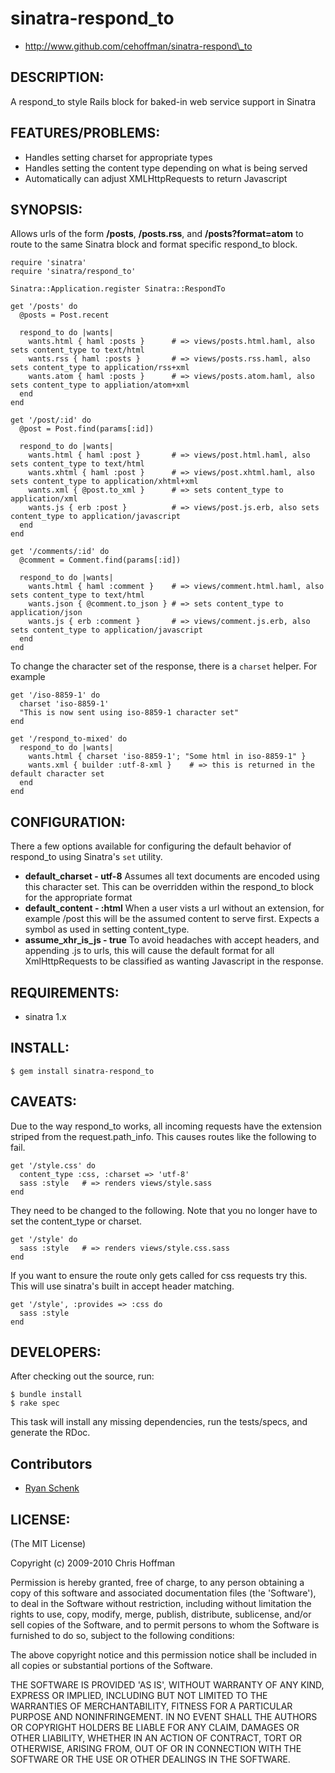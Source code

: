 # sinatra-respond\_to

* http://www.github.com/cehoffman/sinatra-respond\_to

## DESCRIPTION:

A respond\_to style Rails block for baked-in web service support in Sinatra

## FEATURES/PROBLEMS:

* Handles setting charset for appropriate types
* Handles setting the content type depending on what is being served
* Automatically can adjust XMLHttpRequests to return Javascript

## SYNOPSIS:

Allows urls of the form **/posts**, **/posts.rss**, and **/posts?format=atom** to route to the same Sinatra block and format specific respond\_to block.

    require 'sinatra'
    require 'sinatra/respond_to'
    
    Sinatra::Application.register Sinatra::RespondTo

    get '/posts' do
      @posts = Post.recent

      respond_to do |wants|
        wants.html { haml :posts }      # => views/posts.html.haml, also sets content_type to text/html
        wants.rss { haml :posts }       # => views/posts.rss.haml, also sets content_type to application/rss+xml
        wants.atom { haml :posts }      # => views/posts.atom.haml, also sets content_type to appliation/atom+xml
      end
    end

    get '/post/:id' do
      @post = Post.find(params[:id])

      respond_to do |wants|
        wants.html { haml :post }       # => views/post.html.haml, also sets content_type to text/html
        wants.xhtml { haml :post }      # => views/post.xhtml.haml, also sets content_type to application/xhtml+xml
        wants.xml { @post.to_xml }      # => sets content_type to application/xml
        wants.js { erb :post }          # => views/post.js.erb, also sets content_type to application/javascript
      end
    end

    get '/comments/:id' do
      @comment = Comment.find(params[:id])

      respond_to do |wants|
        wants.html { haml :comment }    # => views/comment.html.haml, also sets content_type to text/html
        wants.json { @comment.to_json } # => sets content_type to application/json
        wants.js { erb :comment }       # => views/comment.js.erb, also sets content_type to application/javascript
      end
    end

To change the character set of the response, there is a `charset` helper.  For example

    get '/iso-8859-1' do
      charset 'iso-8859-1'
      "This is now sent using iso-8859-1 character set"
    end

    get '/respond_to-mixed' do
      respond_to do |wants|
        wants.html { charset 'iso-8859-1'; "Some html in iso-8859-1" }
        wants.xml { builder :utf-8-xml }    # => this is returned in the default character set
      end
    end

## CONFIGURATION:

There a few options available for configuring the default behavior of respond\_to using Sinatra's `set` utility.

* **default\_charset - utf-8**
      Assumes all text documents are encoded using this character set.
      This can be overridden within the respond_to block for the appropriate format
* **default\_content - :html**
      When a user vists a url without an extension, for example /post this will be
      the assumed content to serve first.  Expects a symbol as used in setting content_type.
* **assume\_xhr\_is\_js - true**
      To avoid headaches with accept headers, and appending .js to urls, this will
      cause the default format for all XmlHttpRequests to be classified as wanting Javascript
      in the response.

## REQUIREMENTS:

* sinatra 1.x

## INSTALL:

    $ gem install sinatra-respond_to

## CAVEATS:
Due to the way respond\_to works, all incoming requests have the extension striped from the request.path\_info. This causes routes like the following to fail.

    get '/style.css' do
      content_type :css, :charset => 'utf-8'
      sass :style   # => renders views/style.sass
    end

They need to be changed to the following.  Note that you no longer have to set the content\_type or charset.

    get '/style' do
      sass :style   # => renders views/style.css.sass
    end

If you want to ensure the route only gets called for css requests try this.  This will use sinatra's built in accept header matching.

    get '/style', :provides => :css do
      sass :style
    end

## DEVELOPERS:

After checking out the source, run:

    $ bundle install
    $ rake spec

This task will install any missing dependencies, run the tests/specs, and generate the RDoc.

## Contributors

* [Ryan Schenk](http://github.com/rschenk/)

## LICENSE:

(The MIT License)

Copyright (c) 2009-2010 Chris Hoffman

Permission is hereby granted, free of charge, to any person obtaining
a copy of this software and associated documentation files (the
'Software'), to deal in the Software without restriction, including
without limitation the rights to use, copy, modify, merge, publish,
distribute, sublicense, and/or sell copies of the Software, and to
permit persons to whom the Software is furnished to do so, subject to
the following conditions:

The above copyright notice and this permission notice shall be
included in all copies or substantial portions of the Software.

THE SOFTWARE IS PROVIDED 'AS IS', WITHOUT WARRANTY OF ANY KIND,
EXPRESS OR IMPLIED, INCLUDING BUT NOT LIMITED TO THE WARRANTIES OF
MERCHANTABILITY, FITNESS FOR A PARTICULAR PURPOSE AND NONINFRINGEMENT.
IN NO EVENT SHALL THE AUTHORS OR COPYRIGHT HOLDERS BE LIABLE FOR ANY
CLAIM, DAMAGES OR OTHER LIABILITY, WHETHER IN AN ACTION OF CONTRACT,
TORT OR OTHERWISE, ARISING FROM, OUT OF OR IN CONNECTION WITH THE
SOFTWARE OR THE USE OR OTHER DEALINGS IN THE SOFTWARE.
